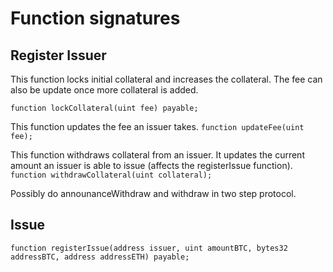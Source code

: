 # Function signatures

## Register Issuer

This function locks initial collateral and increases the collateral. The fee can also be update once more collateral is added.

`function lockCollateral(uint fee) payable;`

This function updates the fee an issuer takes.
`function updateFee(uint fee);`

This function withdraws collateral from an issuer. It updates the current amount an issuer is able to issue (affects the registerIssue function).
`function withdrawCollateral(uint collateral);`

Possibly do announanceWithdraw and withdraw in two step protocol.

## Issue
`function registerIssue(address issuer, uint amountBTC, bytes32 addressBTC, address addressETH) payable;`